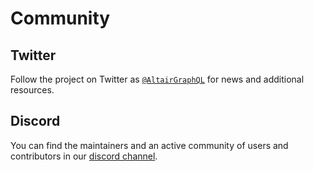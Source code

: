 # Community

## Twitter

Follow the project on Twitter as [`@AltairGraphQL`](https://twitter.com/altairgraphql) for news and additional resources.

## Discord

You can find the maintainers and an active community of users and contributors in our [discord channel](https://discord.gg/dNNt3MU9hw).
